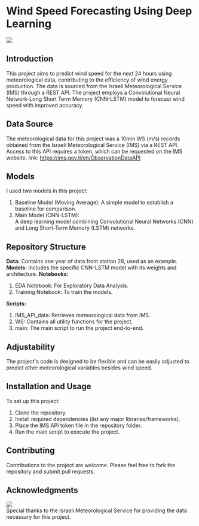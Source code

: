 # Wind Speed Forecasting Using Deep Learning 
![](https://www.windsystemsmag.com/wp-content/uploads/2019/10/1019-CW-I1.jpg)
## Introduction
This project aims to predict wind speed for the next 24 hours using meteorological data, contributing to the efficiency of wind energy production. 
The data is sourced from the Israeli Meteorological Service (IMS) through a REST API. 
The project employs a Convolutional Neural Network-Long Short Term Memory (CNN-LSTM) model to forecast wind speed with improved accuracy.

## Data Source
The meteorological data for this project was a 10min WS (m/s) records obtained from the Israeli Meteorological Service (IMS) via a REST API. 
Access to this API requires a token, which can be requested on the IMS website.
link: https://ims.gov.il/en/ObservationDataAPI

## Models
I used two models in this project:

1. Baseline Model (Moving Average): A simple model to establish a baseline for comparison.
2. Main Model (CNN-LSTM):  
A deep learning model combining Convolutional Neural Networks (CNN) and Long Short-Term Memory (LSTM) networks.

## Repository Structure
**Data:** Contains one year of data from station 28, used as an example.
**Models:** Includes the specific CNN-LSTM model with its weights and architecture.
**Notebooks:**
1. EDA Notebook: For Exploratory Data Analysis.
2. Training Notebook: To train the models.  

**Scripts:**
1. IMS_API_data: Retrieves meteorological data from IMS.
2. WS: Contains all utility functions for the project.
3. main: The main script to run the project end-to-end.
## Adjustability
The project's code is designed to be flexible and can be easily adjusted to predict other meteorological variables besides wind speed.

## Installation and Usage
To set up this project:  
1. Clone the repository.
2. Install required dependencies (list any major libraries/frameworks).
3. Place the IMS API token file in the repository folder.
4. Run the main script to execute the project.

## Contributing
Contributions to the project are welcome. Please feel free to fork the repository and submit pull requests.

## Acknowledgments
![](https://www.adscientificindex.com/logos/27024.jpg)  
Special thanks to the Israeli Meteorological Service for providing the data necessary for this project.  
